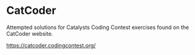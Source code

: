 # CatCoder
Attempted solutions for Catalysts Coding Contest exercises found on the CatCoder website.

https://catcoder.codingcontest.org/
